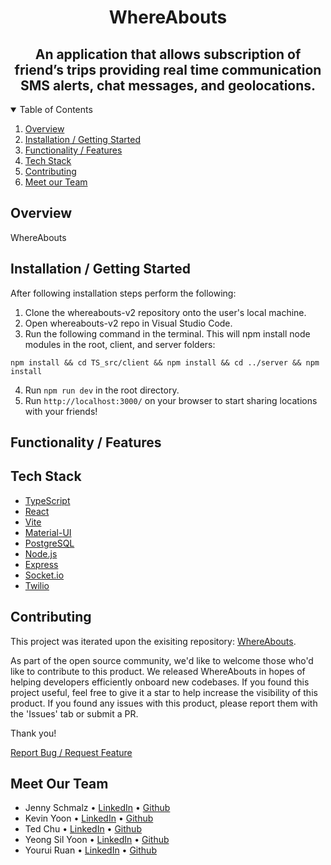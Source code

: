 <p align="center">
  <h1 align="center"><b>WhereAbouts</b></h1>
</p>
  <h2 align="center">
    An application that allows subscription of friend’s trips providing real time communication SMS alerts, chat messages, and geolocations.
  </h2>
  
<!-- TABLE OF CONTENTS -->
<details open="open">
  <summary>Table of Contents</summary>
  <ol>
    <li><a href="#overview">Overview</a></li>
    <li><a href="#installation--getting-started">Installation / Getting Started</a></li>
    <li><a href="#functionality">Functionality / Features</a></li>
    <li><a href="#tech-stack">Tech Stack</a></li>
    <li><a href="#contributing">Contributing</a></li>
    <li><a href="#meet-our-team">Meet our Team</a></li>
  </ol>
</details>

## <b>Overview</b>

<p align="left">
WhereAbouts
</p>

## <b>Installation / Getting Started</b>

After following installation steps perform the following:

1. Clone the whereabouts-v2 repository onto the user's local machine.
2. Open whereabouts-v2 repo in Visual Studio Code.
3. Run the following command in the terminal. This will npm install node modules in the root, client, and server folders:

```
npm install && cd TS_src/client && npm install && cd ../server && npm install
```
   
4. Run `npm run dev` in the root directory.
5. Run `http://localhost:3000/` on your browser to start sharing locations with your friends!

## <b>Functionality / Features</b>


## <b>Tech Stack</b>

- [TypeScript]( https://www.typescriptlang.org/)
- [React](https://react.dev/)
- [Vite](https://vitejs.dev/)
- [Material-UI](https://mui.com/material-ui/)
- [PostgreSQL](https://www.postgresql.org/)
- [Node.js](https://nodejs.org)
- [Express](https://expressjs.com/)
- [Socket.io](https://socket.io/)
- [Twilio]( https://www.twilio.com/en-us)

## <b>Contributing</b>

This project was iterated upon the exisiting repository: [WhereAbouts](https://github.com/Whereabouts-Project-UN-KP-CC-LC/whereabouts/tree/dev).

As part of the open source community, we'd like to welcome those who'd like to contribute to this product. We released WhereAbouts in hopes of helping developers efficiently onboard new codebases. If you found this project useful, feel free to give it a star to help increase the visibility of this product. If you found any issues with this product, please report them with the 'Issues' tab or submit a PR.

Thank you!

  <p align="left">
      <a href="https://github.com/jktyy-whereabouts-v2/whereabouts-v2/issues">Report Bug / Request Feature</a>
  </p>

## <b>Meet Our Team</b>

- Jenny Schmalz • [LinkedIn](https://www.linkedin.com/in/jennyschmalz/) • [Github](https://github.com/jennyschmalz)
- Kevin Yoon • [LinkedIn](https://www.linkedin.com/in/kevinjyoon/) • [Github](https://github.com/kyoon0)
- Ted Chu • [LinkedIn](https://www.linkedin.com/in/tedcchu/) • [Github](https://github.com/tcchu)
- Yeong Sil Yoon • [LinkedIn](https://www.linkedin.com/in/yeong-sil-yoon/) • [Github](https://github.com/wendyys96)
- Yourui Ruan • [LinkedIn](https://www.linkedin.com/in/youruir/) • [Github](https://github.com/YouruiR)

